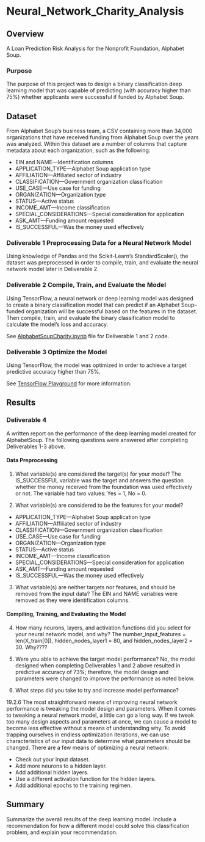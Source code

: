 # Neural_Network_Charity_Analysis

## Overview

A Loan Prediction Risk Analysis for the Nonprofit Foundation, Alphabet Soup.

### Purpose

The purpose of this project was to design a binary classification deep learning model that was capable of predicting (with accuracy higher than 75%) whether applicants were successful if funded by Alphabet Soup. 

## Dataset

From Alphabet Soup’s business team, a CSV containing more than 34,000 organizations that have received funding from Alphabet Soup over the years was analyzed. Within this dataset are a number of columns that capture metadata about each organization, such as the following:

- EIN and NAME—Identification columns
- APPLICATION_TYPE—Alphabet Soup application type
- AFFILIATION—Affiliated sector of industry
- CLASSIFICATION—Government organization classification
- USE_CASE—Use case for funding
- ORGANIZATION—Organization type
- STATUS—Active status
- INCOME_AMT—Income classification
- SPECIAL_CONSIDERATIONS—Special consideration for application
- ASK_AMT—Funding amount requested
- IS_SUCCESSFUL—Was the money used effectively

### Deliverable 1 Preprocessing Data for a Neural Network Model

Using knowledge of Pandas and the Scikit-Learn’s StandardScaler(), the dataset was preprocessed in order to compile, train, and evaluate the neural network model later in Deliverable 2. 

### Deliverable 2 Compile, Train, and Evaluate the Model

Using TensorFlow, a neural network or deep learning model was designed to create a binary classification model that can predict if an Alphabet Soup–funded organization will be successful based on the features in the dataset. Then compile, train, and evaluate the binary classification model to calculate the model’s loss and accuracy.

See [AlphabetSoupCharity.ipynb](https://github.com/KimberlyCrawford/Neural_Network_Charity_Analysis/blob/main/AlphabetSoupCharity.ipynb) file for Deliverable 1 and 2 code.

### Deliverable 3 Optimize the Model

Using TensorFlow, the model was optimized in order to achieve a target predictive accuracy higher than 75%. 

See [TensorFlow Playground](https://playground.tensorflow.org/#activation=tanh&batchSize=10&dataset=gauss&regDataset=reg-plane&learningRate=0.03&regularizationRate=0&noise=0&networkShape=1&seed=0.10587&showTestData=false&discretize=true&percTrainData=50&x=true&y=true&xTimesY=false&xSquared=false&ySquared=false&cosX=false&sinX=false&cosY=false&sinY=false&collectStats=false&problem=classification&initZero=false&hideText=false&discretize_hide=true&regularization_hide=true&learningRate_hide=true&regularizationRate_hide=true&percTrainData_hide=true&showTestData_hide=true&noise_hide=true&batchSize_hide=true) for more information.

## Results

### Deliverable 4 

A written report on the performance of the deep learning model created for AlphabetSoup. The following questions were answered after completing Deliverables 1-3 above.

#### Data Preprocessing

1) What variable(s) are considered the target(s) for your model? The IS_SUCCESSFUL variable was the target and answers the question whether the money received from the foundation was used effectively or not. The variable had two values: Yes = 1, No = 0. 

2) What variable(s) are considered to be the features for your model?

- APPLICATION_TYPE—Alphabet Soup application type
- AFFILIATION—Affiliated sector of industry
- CLASSIFICATION—Government organization classification
- USE_CASE—Use case for funding
- ORGANIZATION—Organization type
- STATUS—Active status
- INCOME_AMT—Income classification
- SPECIAL_CONSIDERATIONS—Special consideration for application
- ASK_AMT—Funding amount requested
- IS_SUCCESSFUL—Was the money used effectively

3) What variable(s) are neither targets nor features, and should be removed from the input data? The EIN and NAME variables were removed as they were identification columns.

#### Compiling, Training, and Evaluating the Model

4) How many neurons, layers, and activation functions did you select for your neural network model, and why? The number_input_features = len(X_train[0]), hidden_nodes_layer1 =  80, and hidden_nodes_layer2 = 30. Why???? 

5) Were you able to achieve the target model performance? No, the model designed when completing Deliverables 1 and 2 above resulted in predictive accuracy of 73%; therefore, the model design and parameters were changed to improve the performance as noted below. 

6) What steps did you take to try and increase model performance?

19.2.6 The most straightforward means of improving neural network performance is tweaking the model design and parameters. When it comes to tweaking a neural network model, a little can go a long way. If we tweak too many design aspects and parameters at once, we can cause a model to become less effective without a means of understanding why. To avoid trapping ourselves in endless optimization iterations, we can use characteristics of our input data to determine what parameters should be changed. There are a few means of optimizing a neural network:

- Check out your input dataset.
- Add more neurons to a hidden layer.
- Add additional hidden layers.
- Use a different activation function for the hidden layers.
- Add additional epochs to the training regimen.


## Summary

Summarize the overall results of the deep learning model. 
Include a recommendation for how a different model could solve this classification problem, and explain your recommendation.
